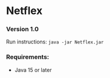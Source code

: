 # Netflex
### Version 1.0

Run instructions:
```java -jar Netflex.jar```



### Requirements:
- Java 15 or later
